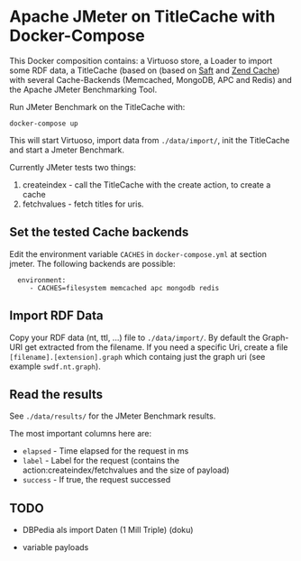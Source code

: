 # Apache JMeter on TitleCache with Docker-Compose

This Docker composition contains: a Virtuoso store, a Loader to import some RDF data, a TitleCache (based on (based on [Saft](http://safting.github.io/) and [Zend Cache](https://zendframework.github.io/zend-cache/)) with several Cache-Backends (Memcached, MongoDB, APC and Redis) and the Apache JMeter Benchmarking Tool.

Run JMeter Benchmark on the TitleCache with:

    docker-compose up

This will start Virtuoso, import data from `./data/import/`, init the TitleCache and start a Jmeter Benchmark.

Currently JMeter tests two things:

1. createindex - call the TitleCache with the create action, to create a cache
2. fetchvalues - fetch titles for uris. 

## Set the tested Cache backends

Edit the environment variable `CACHES` in  `docker-compose.yml` at section jmeter. The following backends are possible:

```
  environment:
     - CACHES=filesystem memcached apc mongodb redis
```


## Import RDF Data

Copy your RDF data (nt, ttl, ...) file to `./data/import/`. By default the Graph-URI get extracted from the filename. If you need a specific Uri, create a file `[filename].[extension].graph` which containg just the graph uri (see example `swdf.nt.graph`).

## Read the results

See `./data/results/` for the JMeter Benchmark results.

The most important columns here are:

- `elapsed` - Time elapsed for the request in ms
- `label` - Label for the request (contains the action:createindex/fetchvalues and the size of payload)
- `success` - If true, the request successed

## TODO

- DBPedia als import Daten (1 Mill Triple) (doku)

- variable payloads
